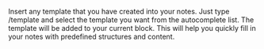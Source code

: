 Insert any template that you have created into your notes. Just type /template and select the template you want from the autocomplete list. The template will be added to your current block. This will help you quickly fill in your notes with predefined structures and content.